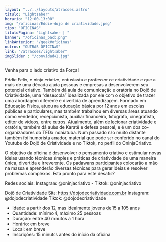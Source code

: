 ```yaml
---
layout: "../../layouts/atracoes.astro"
titulo: "Lightsaber"
horario: "12:00-13:00"
img: "/oficinas/Eddie-dojo de criatividade.jpeg"
tipo: "OFICINAS"
tituloPagina: "Lightsaber | "
banner: "/oficinas_back.png"
linkAnterior: "/geek#oficinas"
outros: "OUTRAS OFICINAS"
link: "/atracoes/lightsaber"
imgSlider : "/convidado1.jpg"
---
```


Venha para o lado criativo da Força!

Eddie Felix, o ninja criativo, entusiasta e professor de criatividade e que a mais de uma década ajuda pessoas e empresas a desenvolverem seu potencial criativo. Também dá aula de comunicação e oratória no Dojô de Criatividade, uma “desescola” idealizada por ele com o objetivo de trazer uma abordagem diferente e divertida de aprendizagem. Formado em Educação Física, atuou na educação básica por 12 anos em escolas públicas e particulares, mas também trabalhou em diversas áreas atuando como vendedor, recepcionista, auxiliar financeiro, fotógrafo, cinegrafista, editor de vídeos, entre outros. Atualmente, além de lecionar criatividade e oratória, também dá aulas de Karatê e defesa pessoal, e é um dos co-organizadores do TEDx Indaiatuba. Num passado não muito distante também foi humorista amador, material que pode ser conferido no canal do Youtube do Dojô de Criatividade e no Tiktok, no perfil do OninjaCriativo.

O objetivo da oficina é desenvolver o pensamento criativo e estimular novas ideias usando técnicas simples e práticas de criatividade de uma maneira única, divertida e irreverente. Os padawans participantes colocarão a mão na massa e aprenderão diversas técnicas para gerar ideias e resolver problemas complexos. Está pronto para este desafio?

Redes sociais: Instagram: @oninjacriativo - Tiktok: @oninjacriativo

Dojô de Criatividade
Site: https://dojodecriatividade.com.br
Instagram: @dojodecriatividade
Tiktok: @dojodecriatividade

- Idade: a partir dos 12, mas idealmente jovens de 15 a 105 anos
- Quantidade: mínimo 4, máximo 25 pessoas
- Duração: entre 40 minutos a 1 hora
- Horário: em breve
- Local: em breve
- Inscrições: 15 minutos antes do início da oficina
